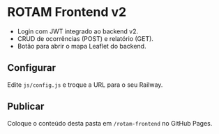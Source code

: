 # ROTAM Frontend v2
- Login com JWT integrado ao backend v2.
- CRUD de ocorrências (POST) e relatório (GET).
- Botão para abrir o mapa Leaflet do backend.

## Configurar
Edite `js/config.js` e troque a URL para o seu Railway.

## Publicar
Coloque o conteúdo desta pasta em `/rotam-frontend` no GitHub Pages.
